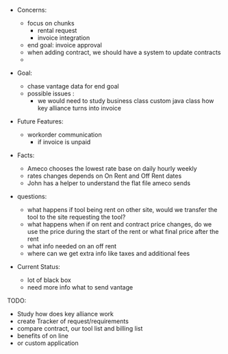 - Concerns:
	- focus on chunks 
		- rental request
		- invoice integration
	- end goal: invoice approval
	- when adding contract, we should have a system to update contracts
	- 
- Goal:
	- chase vantage data for end goal
	- possible issues :
		- we would need to study business class custom java class how key alliance turns into invoice
- Future Features:
	- workorder communication
		- if invoice is unpaid
- Facts:
	- Ameco chooses the lowest rate base on daily hourly weekly
	- rates changes depends on On Rent and Off Rent dates
	- John has a helper to understand the flat file ameco sends
	
- questions:
	- what happens if tool being rent on other site, would we transfer the tool to the site requesting the tool?
	- what happens when if on rent and contract price changes, do we use the price during the start of the rent or what final price after the rent
	- what info needed on an off rent
	- where can we get extra info like taxes and additional fees
- Current Status:
	- lot of black box
	- need more info what to send vantage

TODO:
- Study how does key alliance work
- create Tracker of request/requirements
- compare contract, our tool list and billing list
- benefits of on line
- or custom application